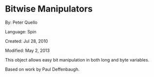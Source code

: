 # Bitwise Manipulators

By: Peter Quello

Language: Spin

Created: Jul 28, 2010

Modified: May 2, 2013

This object allows easy bit manipulation in both long and byte variables.

Based on work by Paul Deffenbaugh.
